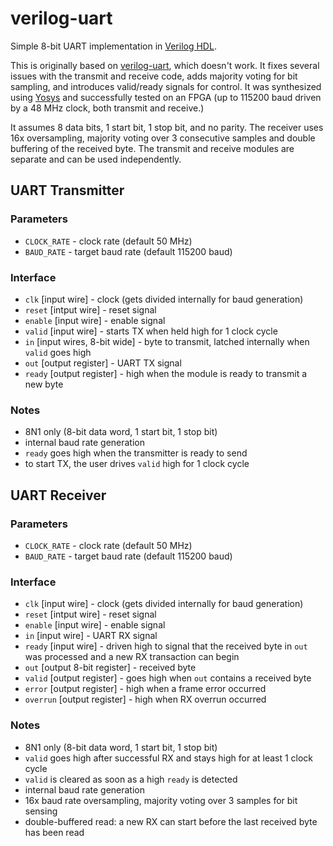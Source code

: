 verilog-uart
============
Simple 8-bit UART implementation in [Verilog HDL](https://en.wikipedia.org/wiki/Verilog).

This is originally based on [verilog-uart](https://github.com/hell03end/verilog-uart), which doesn't work. It fixes several issues with the transmit and receive code, adds majority voting for bit sampling, and introduces valid/ready signals for control. It was synthesized using [Yosys](https://github.com/YosysHQ/yosys) and successfully tested on an FPGA (up to 115200 baud driven by a 48 MHz clock, both transmit and receive.)

It assumes 8 data bits, 1 start bit, 1 stop bit, and no parity. The receiver uses 16x oversampling, majority voting over 3 consecutive samples and double buffering of the received byte. The transmit and receive modules are separate and can be used independently. 


## UART Transmitter

### Parameters
* `CLOCK_RATE` - clock rate (default 50 MHz)
* `BAUD_RATE` - target baud rate (default 115200 baud)

### Interface
* `clk`  [input wire] - clock (gets divided internally for baud generation)
* `reset` [intput wire] - reset signal
* `enable` [input wire] - enable signal
* `valid` [input wire] - starts TX when held high for 1 clock cycle
* `in` [input wires, 8-bit wide] - byte to transmit, latched internally when `valid` goes high
* `out` [output register] - UART TX signal
* `ready` [output register] - high when the module is ready to transmit a new byte

### Notes
* 8N1 only (8-bit data word, 1 start bit, 1 stop bit)
* internal baud rate generation
* `ready` goes high when the transmitter is ready to send
* to start TX, the user drives `valid` high for 1 clock cycle 


## UART Receiver

### Parameters
* `CLOCK_RATE` - clock rate (default 50 MHz)
* `BAUD_RATE` - target baud rate (default 115200 baud)

### Interface
* `clk` [input wire] - clock (gets divided internally for baud generation)
* `reset` [intput wire] - reset signal
* `enable` [input wire] - enable signal
* `in` [input wire] - UART RX signal
* `ready` [input wire] - driven high to signal that the received byte in `out` was processed and a new RX transaction can begin
* `out` [output 8-bit register] - received byte
* `valid` [output register] - goes high when `out` contains a received byte
* `error` [output register] - high when a frame error occurred
* `overrun` [output register] - high when RX overrun occurred

### Notes
* 8N1 only (8-bit data word, 1 start bit, 1 stop bit)
* `valid` goes high after successful RX and stays high for at least 1 clock cycle
* `valid` is cleared as soon as a high `ready` is detected
* internal baud rate generation
* 16x baud rate oversampling, majority voting over 3 samples for bit sensing
* double-buffered read: a new RX can start before the last received byte has been read
